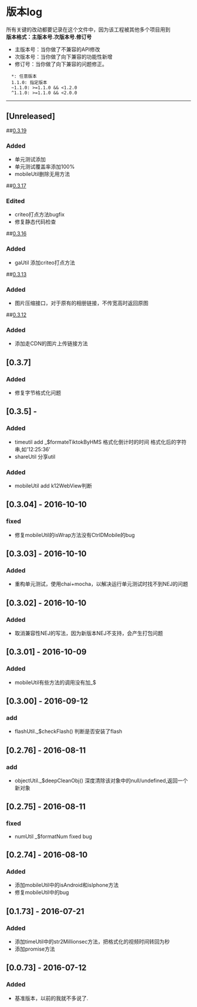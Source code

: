 # 版本log
所有关键的改动都要记录在这个文件中，因为该工程被其他多个项目用到 <br/>
**版本格式：主版本号.次版本号.修订号**
- 主版本号：当你做了不兼容的API修改
- 次版本号：当你做了向下兼容的功能性新增
- 修订号：当你做了向下兼容的问题修正。

```
  *: 任意版本
  1.1.0: 指定版本
  ~1.1.0: >=1.1.0 && <1.2.0
  ^1.1.0: >=1.1.0 && <2.0.0
```
-----------

## [Unreleased]

##[0.3.19]
### Added
- 单元测试添加
- 单元测试覆盖率添加100%
- mobileUtil删除无用方法

##[0.3.17]
### Edited
- criteo打点方法bugfix
- 修复静态代码检查

##[0.3.16]
### Added
- gaUtil 添加criteo打点方法


##[0.3.13]
### Added
- 图片压缩接口，对于原有的相册链接，不传宽高时返回原图


##[0.3.12]
### Added
- 添加走CDN的图片上传链接方法

## [0.3.7]
### Added
- 修复字节格式化问题

## [0.3.5] - 
### Added
- timeutil add _$formateTiktokByHMS 格式化倒计时的时间 格式化后的字符串,如'12:25:36'
- shareUtil 分享util

### Added
- mobileUtil add k12WebView判断

## [0.3.04] - 2016-10-10
### fixed
- 修复mobileUtil的isWrap方法没有CtrlDMobile的bug

## [0.3.03] - 2016-10-10
### Added
- 重构单元测试，使用chai+mocha，以解决运行单元测试时找不到NEJ的问题

## [0.3.02] - 2016-10-10
### Added
- 取消兼容性NEJ的写法，因为新版本NEJ不支持，会产生打包问题

## [0.3.01] - 2016-10-09
### Added
- mobileUtil有些方法的调用没有加_$

## [0.3.00] - 2016-09-12
### add
- flashUtil._$checkFlash()  判断是否安装了flash

## [0.2.76] - 2016-08-11
### add
- objectUtil._$deepCleanObj()  深度清除该对象中的null/undefined,返回一个新对象

## [0.2.75] - 2016-08-11
### fixed
- numUtil _$formatNum fixed bug

## [0.2.74] - 2016-08-10
### Added
- 添加mobileUtil中的isAndroid和isIphone方法
- 修复mobileUtil中的bug


## [0.1.73] - 2016-07-21
### Added
- 添加timeUtil中的str2Millionsec方法，把格式化的视频时间转回为秒
- 添加promise方法

## [0.0.73] - 2016-07-12
### Added
- 基准版本，以前的我就不多说了.

[0.3.19]:  https://git4u.hz.netease.com/edu-front/edu-front-util/compare/9076167..b06c4c0
[0.3.17]:  https://git4u.hz.netease.com/edu-front/edu-front-util/compare/6895fa4..93a3dbc  
[0.3.16]:  https://git4u.hz.netease.com/edu-front/edu-front-util/compare/5bd51b5..ad57754 
[0.3.13]:  https://git4u.hz.netease.com/edu-front/edu-front-util/compare/9c4bd79..0461961 
[0.3.12]:  https://git4u.hz.netease.com/edu-front/edu-front-util/compare/d9cee9a..e273ad0
[v0.3.7]:  https://git4u.hz.netease.com/edu-front/edu-front-util/compare/b3d3f7b..e5daa33
[v0.3.04]: https://git4u.hz.netease.com/edu-front/edu-front-util/compare/b175765..1868fd7
[v0.3.03]: https://git4u.hz.netease.com/edu-front/edu-front-util/compare/1a644fb..bce1ede
[v0.3.02]: https://git4u.hz.netease.com/edu-front/edu-front-util/compare/e497d4c..d151fe1
[v0.3.01]: https://git4u.hz.netease.com/edu-front/edu-front-util/compare/dfb5da4..f2122b3
[v0.3.00]: https://git4u.hz.netease.com/edu-front/edu-front-util/compare/df15ec2..ea5e7fb
[v0.2.76]: https://git4u.hz.netease.com/edu-front/edu-front-util/compare/bef473b..5c41ff7
[v0.2.75]: https://git4u.hz.netease.com/edu-front/edu-front-util/compare/e9a3805..bef473b
[v0.1.73]: https://git4u.hz.netease.com/edu-front/edu-front-util/compare/ed9a2e5..4b8bd6a
